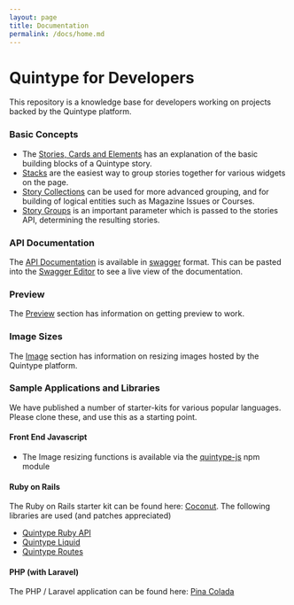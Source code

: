 ```yaml
---
layout: page
title: Documentation
permalink: /docs/home.md
---
```

# Quintype for Developers

This repository is a knowledge base for developers working on projects backed by the Quintype platform.

### Basic Concepts

* The [Stories, Cards and Elements](./stories-cards-and-elements.md) has an explanation of the basic building blocks of a Quintype story.
* [Stacks](./stacks.md) are the easiest way to group stories together for various widgets on the page.
* [Story Collections](./story-collections.md) can be used for more advanced grouping, and for building of logical entities such as Magazine Issues or Courses.
* [Story Groups](./story-groups.md) is an important parameter which is passed to the stories API, determining the resulting stories.

### API Documentation

The [API Documentation](https://itsman.quintype.com/sketches-swagger.json) is available in [swagger](http://swagger.io) format. This can be pasted into the [Swagger Editor](http://editor.swagger.io/#/?import=https://itsman.quintype.com/sketches-swagger.json) to see a live view of the documentation.

### Preview

The [Preview](preview.md) section has information on getting preview to work.

### Image Sizes

The [Image](images.md) section has information on resizing images hosted by the Quintype platform.

### Sample Applications and Libraries

We have published a number of starter-kits for various popular languages. Please clone these, and use this as a starting point.

#### Front End Javascript

* The Image resizing functions is available via the [quintype-js](https://github.com/quintype/quintype-js) npm module

#### Ruby on Rails

The Ruby on Rails starter kit can be found here: [Coconut](https://github.com/quintype/coconut). The following libraries are used (and patches appreciated)

* [Quintype Ruby API](https://github.com/quintype/quintype-api-ruby)
* [Quintype Liquid](https://github.com/quintype/quintype-liquid)
* [Quintype Routes](https://github.com/quintype/quintype-routes)

#### PHP (with Laravel)

The PHP / Laravel application can be found here: [Pina Colada](https://github.com/quintype/pina-colada)
